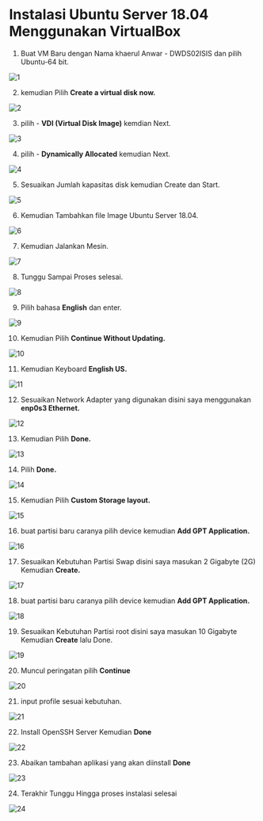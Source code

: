 # Instalasi Ubuntu Server 18.04 Menggunakan VirtualBox

1. Buat VM Baru dengan Nama khaerul Anwar - DWDS02ISIS dan pilih Ubuntu-64 bit.

![1](../assets/Capture.PNG)

2. kemudian Pilih **Create a virtual disk now.**

![2](../assets/Capture2.PNG)

3. pilih - **VDI (Virtual Disk Image)** kemdian Next.

![3](../assets/Capture3.PNG)

4. pilih - **Dynamically Allocated** kemudian Next.

![4](../assets/Capture4.PNG)

5. Sesuaikan Jumlah kapasitas disk kemudian Create dan Start.

![5](../assets/Capture5.PNG)

6. Kemudian Tambahkan file Image Ubuntu Server 18.04.

![6](../assets/Capture6.PNG)

7. Kemudian Jalankan Mesin.

![7](../assets/Capture7.PNG)

8. Tunggu Sampai Proses selesai.

![8](../assets/Capture8.PNG)

9. Pilih bahasa **English** dan enter.

![9](../assets/Capture9.PNG)

10. Kemudian Pilih **Continue Without Updating.**

![10](../assets/Capture10.PNG)

11. Kemudian Keyboard **English US.**

![11](../assets/Capture11.PNG)

12. Sesuaikan Network Adapter yang digunakan disini saya menggunakan **enp0s3 Ethernet.**

![12](../assets/Capture12.PNG)

13. Kemudian Pilih **Done.**

![13](../assets/Capture13.PNG)

14.  Pilih **Done.**

![14](../assets/Capture14.PNG)

15. Kemudian Pilih **Custom Storage layout.**

![15](../assets/Capture15.PNG)

16. buat partisi baru caranya pilih device kemudian **Add GPT Application.**

![16](../assets/Capture16.PNG)

17. Sesuaikan Kebutuhan Partisi Swap disini saya masukan 2 Gigabyte (2G) Kemudian **Create.**

![17](../assets/Capture17.PNG)

18. buat partisi baru caranya pilih device kemudian **Add GPT Application.**

![18](../assets/Capture18.PNG)

19. Sesuaikan Kebutuhan Partisi root disini saya masukan 10 Gigabyte Kemudian **Create** lalu Done.

![19](../assets/Capture19.PNG)

20. Muncul peringatan pilih **Continue**

![20](../assets/Capture20.PNG)

21. input profile sesuai kebutuhan.

![21](../assets/Capture21.PNG)

22. Install OpenSSH Server Kemudian **Done**

![22](../assets/Capture22.PNG)

23. Abaikan tambahan aplikasi yang akan diinstall **Done**

![23](../assets/Capture23.PNG)

24. Terakhir Tunggu Hingga proses instalasi selesai

![24](../assets/Capture24.PNG)